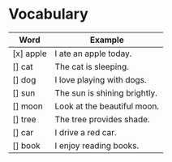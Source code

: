 # Vocabulary

| Word			| Example 			|
|-----------------------|-------------------------------|
| [x] apple		| I ate an apple today.		|
| [] cat		| The cat is sleeping.		|
| [] dog		| I love playing with dogs.	|
| [] sun		| The sun is shining brightly.  |
| [] moon               | Look at the beautiful moon.   |
| [] tree               | The tree provides shade.      |
| [] car                | I drive a red car.	        |
| [] book               | I enjoy reading books.        |
